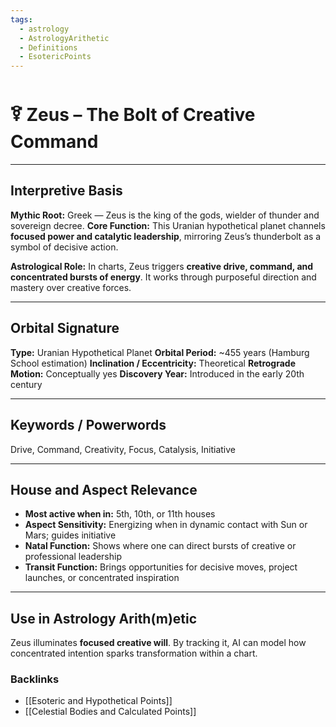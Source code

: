 ```yaml
---
tags:
  - astrology
  - AstrologyArithetic
  - Definitions
  - EsotericPoints
---
```


# 🜑 Zeus – The Bolt of Creative Command

---

## Interpretive Basis

**Mythic Root:**
Greek — Zeus is the king of the gods, wielder of thunder and sovereign decree.
**Core Function:**
This Uranian hypothetical planet channels **focused power and catalytic leadership**, mirroring Zeus’s thunderbolt as a symbol of decisive action.

**Astrological Role:**
In charts, Zeus triggers **creative drive, command, and concentrated bursts of energy**. It works through purposeful direction and mastery over creative forces.

---

## Orbital Signature

**Type:** Uranian Hypothetical Planet
**Orbital Period:** ~455 years (Hamburg School estimation)
**Inclination / Eccentricity:** Theoretical
**Retrograde Motion:** Conceptually yes
**Discovery Year:** Introduced in the early 20th century

---

## Keywords / Powerwords

Drive, Command, Creativity, Focus, Catalysis, Initiative

---

## House and Aspect Relevance

- **Most active when in:** 5th, 10th, or 11th houses
- **Aspect Sensitivity:** Energizing when in dynamic contact with Sun or Mars; guides initiative
- **Natal Function:** Shows where one can direct bursts of creative or professional leadership
- **Transit Function:** Brings opportunities for decisive moves, project launches, or concentrated inspiration

---

## Use in Astrology Arith(m)etic

Zeus illuminates **focused creative will**. By tracking it, AI can model how concentrated intention sparks transformation within a chart.

### Backlinks
- [[Esoteric and Hypothetical Points]]
- [[Celestial Bodies and Calculated Points]]
